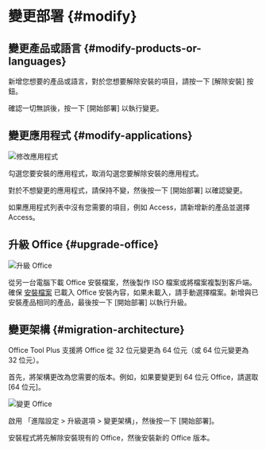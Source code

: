 # 變更部署 {#modify}

## 變更產品或語言 {#modify-products-or-languages}

新增您想要的產品或語言，對於您想要解除安裝的項目，請按一下 [解除安裝] 按鈕。

確認一切無誤後，按一下 [開始部署] 以執行變更。

## 變更應用程式 {#modify-applications}

![修改應用程式](/images/zh-tw/deploy/modify-applications.webp)

勾選您要安裝的應用程式，取消勾選您要解除安裝的應用程式。

對於不想變更的應用程式，請保持不變，然後按一下 [開始部署] 以確認變更。

如果應用程式列表中沒有您需要的項目，例如 Access，請新增新的產品並選擇 Access。

## 升級 Office {#upgrade-office}

![升級 Office](/images/zh-tw/deploy/upgrade-product.webp)

從另一台電腦下載 Office 安裝檔案，然後製作 ISO 檔案或將檔案複製到客戶端。確保 [安裝檔案](/zh-tw/usage/deploy/settings/basic.md#installation-files) 已載入 Office 安裝內容，如果未載入，請手動選擇檔案。新增與已安裝產品相同的產品，最後按一下 [開始部署] 以執行升級。

## 變更架構 {#migration-architecture}

Office Tool Plus 支援將 Office 從 32 位元變更為 64 位元（或 64 位元變更為 32 位元）。

首先，將架構更改為您需要的版本。例如，如果要變更到 64 位元 Office，請選取 [64 位元]。

![變更 Office](/images/zh-tw/deploy/migrate-office.webp)

啟用 「進階設定 > 升級選項 > 變更架構」，然後按一下 [開始部署]。

安裝程式將先解除安裝現有的 Office，然後安裝新的 Office 版本。

